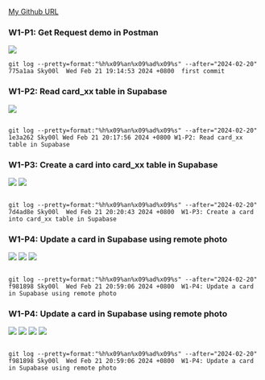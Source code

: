 [My Github URL](https://github.com/Sky00l/1112-wp2-2N_90.git)

### W1-P1: Get Request demo in Postman

![](w1-p1.png)

```
git log --pretty=format:"%h%x09%an%x09%ad%x09%s" --after="2024-02-20"
775a1aa Sky00l  Wed Feb 21 19:14:53 2024 +0800  first commit

```

### W1-P2: Read card_xx table in Supabase

![](w1-p2.png)

```

git log --pretty=format:"%h%x09%an%x09%ad%x09%s" --after="2024-02-20"
1e3a262 Sky00l Wed Feb 21 20:17:56 2024 +0800 W1-P2: Read card_xx table in Supabase

```

### W1-P3: Create a card into card_xx table in Supabase

![](w1-p3-1.png)
![](w1-p3-2.png)

```

git log --pretty=format:"%h%x09%an%x09%ad%x09%s" --after="2024-02-20"
7d4ad8e Sky00l  Wed Feb 21 20:20:43 2024 +0800  W1-P3: Create a card into card_xx table in Supabase

```

### W1-P4: Update a card in Supabase using remote photo

![](w1-p4-1.png)
![](w1-p4-2.png)
![](w1-p4-3.png)

```

git log --pretty=format:"%h%x09%an%x09%ad%x09%s" --after="2024-02-20"
f981898 Sky00l  Wed Feb 21 20:59:06 2024 +0800  W1-P4: Update a card in Supabase using remote photo

```

### W1-P4: Update a card in Supabase using remote photo

![](w1-p5-1.png)
![](w1-p5-2.png)
![](w1-p5-3.png)
![](w1-p5-4.png)

```

git log --pretty=format:"%h%x09%an%x09%ad%x09%s" --after="2024-02-20"
f981898 Sky00l  Wed Feb 21 20:59:06 2024 +0800  W1-P4: Update a card in Supabase using remote photo

```
